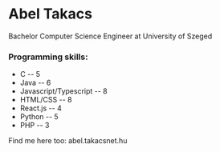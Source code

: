 <h1>Abel Takacs</h1>
<p>Bachelor Computer Science Engineer at University of Szeged</p>
<h3>Programming skills:</h3>
<ul>
  <li>C -- 5</li>
  <li>Java -- 6</li>
  <li>Javascript/Typescript -- 8</li>
  <li>HTML/CSS -- 8</li>
  <li>React.js -- 4</li>
  <li>Python -- 5</li>
  <li>PHP -- 3</li>
</ul>
<p>Find me here too: <a>abel.takacsnet.hu</a></p>
